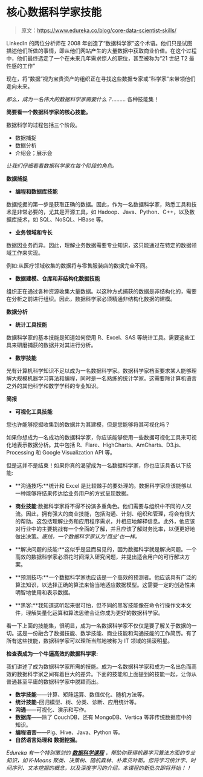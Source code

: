 # 核心数据科学家技能

> 原文：<https://www.edureka.co/blog/core-data-scientist-skills/>

LinkedIn 的两位分析师在 2008 年创造了“数据科学家”这个术语。他们只是试图描述他们所做的事情，即从他们网站产生的大量数据中获取商业价值。在这个过程中，他们最终选定了一个在未来几年需求惊人的职位，甚至被称为“21 世纪 T2 最性感的工作”

现在，将“数据”视为宝贵资产的组织正在寻找这些数据专家或“科学家”来带领他们走向未来。

*那么，成为一名伟大的数据科学家需要什么？………* 各种技能集！

**简要看一个数据科学家的核心技能。**

数据科学的过程包括三个阶段。

*   数据捕捉
*   数据分析
*   介绍会；展示会

*让我们仔细看看数据科学家在每个阶段的角色。*

**数据捕捉**

*   **编程和数据库技能**

数据挖掘的第一步是获取正确的数据。因此，作为一名数据科学家，熟悉工具和技术是非常必要的，尤其是开源工具，如 Hadoop、Java、Python、C++，以及数据库技术，如 SQL、NoSQL、HBase 等。

*   **业务领域和专长**

数据因业务而异。因此，理解业务数据需要专业知识，这只能通过在特定的数据领域工作来实现。

例如:从医疗领域收集的数据将与零售服装店的数据完全不同。

*   **数据建模、仓库和非结构化数据技能**

组织正在通过各种资源收集大量数据。以这种方式捕获的数据是非结构化的，需要在分析之前进行组织。因此，数据科学家必须精通非结构化数据的建模。

**数据分析**

*   **统计工具技能**

数据科学家的基本技能是知道如何使用 R、Excel、SAS 等统计工具。需要这些工具来研磨捕获的数据并对其进行分析。

*   **数学技能**

光有计算机科学知识不足以成为一名数据科学家。数据科学家档案要求某人能够理解大规模机器学习算法和编程，同时是一名熟练的统计学家。这需要除计算机语言之外的其他科学和数学学科的专业知识。

**简报**

*   **可视化工具技能**

您也许能够挖掘收集到的数据并为其建模，但是您能够将其可视化吗？

如果你想成为一名成功的数据科学家，你应该能够使用一些数据可视化工具来可视化地表示数据分析。其中包括 R、Flare、HighCharts、AmCharts、D3.js、Processing 和 Google Visualization API 等。

但是这并不是结束！如果你真的渴望成为一名数据科学家，你也应该具备以下技能:

*   **沟通技巧:**统计和 Excel 是比较棘手的要处理的。数据科学家应该能够以一种能够将结果传达给业务用户的方式呈现数据。

*   **商业技能**:数据科学家将不得不扮演多重角色。他们需要与组织中不同的人交流。因此，拥有强大的商业技能，包括沟通、计划、组织和管理，将会有很大的帮助。这包括理解业务和应用程序需求，并相应地解释信息。此外，他应该对行业中的主要挑战有一个全面的了解，并且应该了解财务比率，以便更好地做出决策。*底线，一个数据科学家认为‘商业’也一样。*

*   **解决问题的技能:**这似乎是显而易见的，因为数据科学就是解决问题。一个高效的数据科学家必须花时间深入研究问题，并提出适合用户的可行解决方案。

*   **预测技巧:**一个数据科学家也应该是一个高效的预测者。他应该具有广泛的算法知识，以选择正确的算法来恰当地适应数据模型。这需要一定的创造性来明智地使用和表示数据。

*   **黑客:**我知道这听起来很可怕，但不同的黑客技能像在命令行操作文本文件，理解矢量化运算和算法思维会让你成为更好的数据科学家。

看一下上面的技能集，很明显，成为一名数据科学家不仅仅是要了解关于数据的一切。这是一份融合了数据技能、数学技能、商业技能和沟通技能的工作简历。有了所有这些技能，数据科学家可以理所当然地被称为 IT 领域的摇滚明星。

**检查表成为一个牛逼高效的数据科学家:**

我们讲述了成为数据科学家所需的技能。成为一名数据科学家和成为一名出色而高效的数据科学家之间有着巨大的差异。下面的技能和上面提到的技能一起，让你从普通甚至平庸的数据科学家中脱颖而出。

*   **数学技能**——计算、矩阵运算、数值优化、随机方法等。
*   **统计技能**–回归模型、树、分类、诊断、应用统计等。
*   **沟通**——可视化、演示和写作。
*   **数据库**——除了 CouchDB，还有 MongoDB、Vertica 等非传统数据库中的知识。
*   **编程语言**——Pig、Hive、Java、Python 等。
*   **自然语言处理和** **数据挖掘。**

*Edureka 有一个特别策划的 **[数据科学课程](https://www.edureka.co/data-science)** ，帮助你获得机器学习算法方面的专业知识，如 K-Means 聚类、决策树、随机森林、朴素贝叶斯。您将学习统计学、时间序列、文本挖掘的概念，以及深度学习的介绍。本课程的新批次即将开始！！*